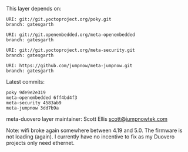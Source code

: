 This layer depends on:

    URI: git://git.yoctoproject.org/poky.git
    branch: gatesgarth 

    URI: git://git.openembedded.org/meta-openembedded
    branch: gatesgarth

    URI: git://git.yoctoproject.org/meta-security.git
    branch: gatesgarth

    URI: https://github.com/jumpnow/meta-jumpnow.git
    branch: gatesgarth

Latest commits:

    poky 9de9e2e319 
    meta-openembedded 6ff4bd4f3 
    meta-security 4583ab9 
    meta-jumpnow 3dd7b9a

meta-duovero layer maintainer: Scott Ellis <scott@jumpnowtek.com>

Note: wifi broke again somewhere between 4.19 and 5.0.
      The firmware is not loading (again). I currently have
      no incentive to fix as my Duovero projects only need
      ethernet.
